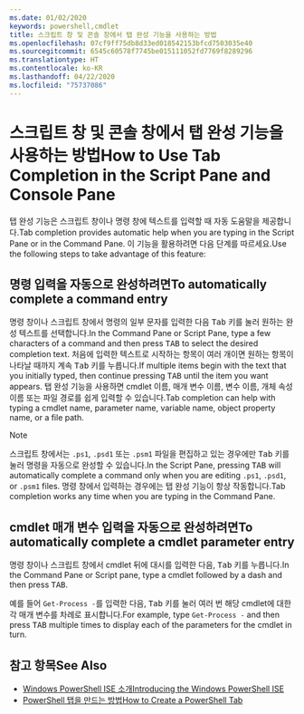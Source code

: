 ```yaml
---
ms.date: 01/02/2020
keywords: powershell,cmdlet
title: 스크립트 창 및 콘솔 창에서 탭 완성 기능을 사용하는 방법
ms.openlocfilehash: 07cf9ff75db8d33ed018542153bfcd7503035e40
ms.sourcegitcommit: 6545c60578f7745be015111052fd7769f8289296
ms.translationtype: HT
ms.contentlocale: ko-KR
ms.lasthandoff: 04/22/2020
ms.locfileid: "75737086"
---
```

# <a name="how-to-use-tab-completion-in-the-script-pane-and-console-pane"></a><span data-ttu-id="21ff2-103">스크립트 창 및 콘솔 창에서 탭 완성 기능을 사용하는 방법</span><span class="sxs-lookup"><span data-stu-id="21ff2-103">How to Use Tab Completion in the Script Pane and Console Pane</span></span>

<span data-ttu-id="21ff2-104">탭 완성 기능은 스크립트 창이나 명령 창에 텍스트를 입력할 때 자동 도움말을 제공합니다.</span><span class="sxs-lookup"><span data-stu-id="21ff2-104">Tab completion provides automatic help when you are typing in the Script Pane or in the Command Pane.</span></span> <span data-ttu-id="21ff2-105">이 기능을 활용하려면 다음 단계를 따르세요.</span><span class="sxs-lookup"><span data-stu-id="21ff2-105">Use the following steps to take advantage of this feature:</span></span>

## <a name="to-automatically-complete-a-command-entry"></a><span data-ttu-id="21ff2-106">명령 입력을 자동으로 완성하려면</span><span class="sxs-lookup"><span data-stu-id="21ff2-106">To automatically complete a command entry</span></span>

<span data-ttu-id="21ff2-107">명령 창이나 스크립트 창에서 명령의 일부 문자를 입력한 다음 <kbd>Tab</kbd> 키를 눌러 원하는 완성 텍스트를 선택합니다.</span><span class="sxs-lookup"><span data-stu-id="21ff2-107">In the Command Pane or Script Pane, type a few characters of a command and then press <kbd>TAB</kbd> to select the desired completion text.</span></span> <span data-ttu-id="21ff2-108">처음에 입력한 텍스트로 시작하는 항목이 여러 개이면 원하는 항목이 나타날 때까지 계속 <kbd>Tab</kbd> 키를 누릅니다.</span><span class="sxs-lookup"><span data-stu-id="21ff2-108">If multiple items begin with the text that you initially typed, then continue pressing <kbd>TAB</kbd> until the item you want appears.</span></span> <span data-ttu-id="21ff2-109">탭 완성 기능을 사용하면 cmdlet 이름, 매개 변수 이름, 변수 이름, 개체 속성 이름 또는 파일 경로를 쉽게 입력할 수 있습니다.</span><span class="sxs-lookup"><span data-stu-id="21ff2-109">Tab completion can help with typing a cmdlet name, parameter name, variable name, object property name, or a file path.</span></span>

> [!NOTE]
> <span data-ttu-id="21ff2-110">스크립트 창에서는 `.ps1`, `.psd1` 또는 `.psm1` 파일을 편집하고 있는 경우에만 <kbd>Tab</kbd> 키를 눌러 명령을 자동으로 완성할 수 있습니다.</span><span class="sxs-lookup"><span data-stu-id="21ff2-110">In the Script Pane, pressing <kbd>TAB</kbd> will automatically complete a command only when you are editing `.ps1`, `.psd1`, or `.psm1` files.</span></span> <span data-ttu-id="21ff2-111">명령 창에서 입력하는 경우에는 탭 완성 기능이 항상 작동합니다.</span><span class="sxs-lookup"><span data-stu-id="21ff2-111">Tab completion works any time when you are typing in the Command Pane.</span></span>

## <a name="to-automatically-complete-a-cmdlet-parameter-entry"></a><span data-ttu-id="21ff2-112">cmdlet 매개 변수 입력을 자동으로 완성하려면</span><span class="sxs-lookup"><span data-stu-id="21ff2-112">To automatically complete a cmdlet parameter entry</span></span>

<span data-ttu-id="21ff2-113">명령 창이나 스크립트 창에서 cmdlet 뒤에 대시를 입력한 다음, <kbd>Tab</kbd> 키를 누릅니다.</span><span class="sxs-lookup"><span data-stu-id="21ff2-113">In the Command Pane or Script pane, type a cmdlet followed by a dash and then press <kbd>TAB</kbd>.</span></span>

<span data-ttu-id="21ff2-114">예를 들어 `Get-Process -`를 입력한 다음, <kbd>Tab</kbd> 키를 눌러 여러 번 해당 cmdlet에 대한 각 매개 변수를 차례로 표시합니다.</span><span class="sxs-lookup"><span data-stu-id="21ff2-114">For example, type `Get-Process -` and then press <kbd>TAB</kbd> multiple times to display each of the parameters for the cmdlet in turn.</span></span>

## <a name="see-also"></a><span data-ttu-id="21ff2-115">참고 항목</span><span class="sxs-lookup"><span data-stu-id="21ff2-115">See Also</span></span>

- [<span data-ttu-id="21ff2-116">Windows PowerShell ISE 소개</span><span class="sxs-lookup"><span data-stu-id="21ff2-116">Introducing the Windows PowerShell ISE</span></span>](Introducing-the-Windows-PowerShell-ISE.md)
- [<span data-ttu-id="21ff2-117">PowerShell 탭을 만드는 방법</span><span class="sxs-lookup"><span data-stu-id="21ff2-117">How to Create a PowerShell Tab</span></span>](How-to-Create-a-PowerShell-Tab-in-Windows-PowerShell-ISE.md)
